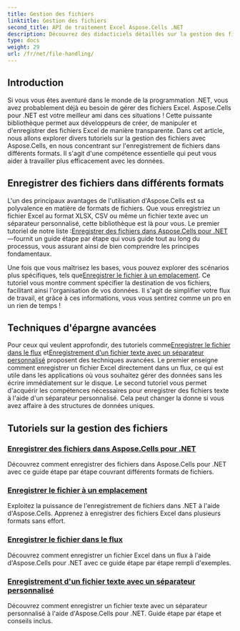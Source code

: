 ```yaml
---
title: Gestion des fichiers
linktitle: Gestion des fichiers
second_title: API de traitement Excel Aspose.Cells .NET
description: Découvrez des didacticiels détaillés sur la gestion des fichiers dans Aspose.Cells pour .NET, y compris l'enregistrement dans divers formats, emplacements et séparateurs personnalisés.
type: docs
weight: 29
url: /fr/net/file-handling/
---
```

## Introduction

Si vous vous êtes aventuré dans le monde de la programmation .NET, vous avez probablement déjà eu besoin de gérer des fichiers Excel. Aspose.Cells pour .NET est votre meilleur ami dans ces situations ! Cette puissante bibliothèque permet aux développeurs de créer, de manipuler et d'enregistrer des fichiers Excel de manière transparente. Dans cet article, nous allons explorer divers tutoriels sur la gestion des fichiers avec Aspose.Cells, en nous concentrant sur l'enregistrement de fichiers dans différents formats. Il s'agit d'une compétence essentielle qui peut vous aider à travailler plus efficacement avec les données.

## Enregistrer des fichiers dans différents formats
L'un des principaux avantages de l'utilisation d'Aspose.Cells est sa polyvalence en matière de formats de fichiers. Que vous enregistriez un fichier Excel au format XLSX, CSV ou même un fichier texte avec un séparateur personnalisé, cette bibliothèque est là pour vous. Le premier tutoriel de notre liste :[Enregistrer des fichiers dans Aspose.Cells pour .NET](./file-saving-files-in-aspose-cells-for-net/)—fournit un guide étape par étape qui vous guide tout au long du processus, vous assurant ainsi de bien comprendre les principes fondamentaux.

 Une fois que vous maîtrisez les bases, vous pouvez explorer des scénarios plus spécifiques, tels que[Enregistrer le fichier à un emplacement](./file-saving-file-to-some-location/). Ce tutoriel vous montre comment spécifier la destination de vos fichiers, facilitant ainsi l'organisation de vos données. Il s'agit de simplifier votre flux de travail, et grâce à ces informations, vous vous sentirez comme un pro en un rien de temps !

## Techniques d'épargne avancées
 Pour ceux qui veulent approfondir, des tutoriels comme[Enregistrer le fichier dans le flux](./file-saving-file-to-stream/) et[Enregistrement d'un fichier texte avec un séparateur personnalisé](./file-saving-text-file-with-custom-separator/) proposent des techniques avancées. Le premier enseigne comment enregistrer un fichier Excel directement dans un flux, ce qui est utile dans les applications où vous souhaitez gérer des données sans les écrire immédiatement sur le disque. Le second tutoriel vous permet d'acquérir les compétences nécessaires pour enregistrer des fichiers texte à l'aide d'un séparateur personnalisé. Cela peut changer la donne si vous avez affaire à des structures de données uniques.

## Tutoriels sur la gestion des fichiers
### [Enregistrer des fichiers dans Aspose.Cells pour .NET](./file-saving-files-in-aspose-cells-for-net/)
Découvrez comment enregistrer des fichiers dans Aspose.Cells pour .NET avec ce guide étape par étape couvrant différents formats de fichiers.
### [Enregistrer le fichier à un emplacement](./file-saving-file-to-some-location/)
Exploitez la puissance de l'enregistrement de fichiers dans .NET à l'aide d'Aspose.Cells. Apprenez à enregistrer des fichiers Excel dans plusieurs formats sans effort.
### [Enregistrer le fichier dans le flux](./file-saving-file-to-stream/)
Découvrez comment enregistrer un fichier Excel dans un flux à l'aide d'Aspose.Cells pour .NET avec ce guide étape par étape rempli d'exemples.
### [Enregistrement d'un fichier texte avec un séparateur personnalisé](./file-saving-text-file-with-custom-separator/)
Découvrez comment enregistrer un fichier texte avec un séparateur personnalisé à l'aide d'Aspose.Cells pour .NET. Guide étape par étape et conseils inclus.